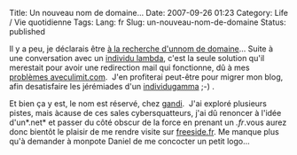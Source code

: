 Title: Un nouveau nom de domaine...
Date: 2007-09-26 01:23
Category: Life / Vie quotidienne
Tags:
Lang: fr
Slug: un-nouveau-nom-de-domaine
Status: published

Il y a peu, je déclarais être [à la recherche d'unnom de domaine](/post/2007/07/23/Sondage%3A-quel-nom-de-domaine-choisir)... Suite à une conversation avec un [individu lambda](http://www.vuntz.net/), c'est la seule solution qu'il merestait pour avoir une redirection mail qui fonctionne, dû à mes [problèmes aveculimit.com](/post/2007/01/11/Fed-up-with-ulimitcom).  J'en profiterai peut-être pour migrer mon blog, afin desatisfaire les jérémiades d'un [individugamma](http://figuiere.net/) ;-) .

Et bien ça y est, le nom est réservé, chez [gandi](http://gandi.net/).  J'ai exploré plusieurs pistes, mais àcause de ces sales cybersquatteurs, j'ai dû renoncer à l'idée d'un*.net* et passer du côté obscur de la force en prenant un *.fr*.vous aurez donc bientôt le plaisir de me rendre visite sur [freeside.fr](http://www.freeside.fr/). Me manque plus qu'à demander à monpote Daniel de me concocter un petit logo...
